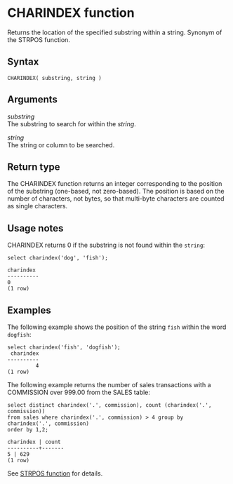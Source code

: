 # CHARINDEX function<a name="r_CHARINDEX"></a>

Returns the location of the specified substring within a string\. Synonym of the STRPOS function\.

## Syntax<a name="r_CHARINDEX-synopsis"></a>

```
CHARINDEX( substring, string )
```

## Arguments<a name="charindex-arguments"></a>

 *substring*   
The substring to search for within the *string*\.

 *string*   
The string or column to be searched\.

## Return type<a name="charindex-return-type"></a>

The CHARINDEX function returns an integer corresponding to the position of the substring \(one\-based, not zero\-based\)\. The position is based on the number of characters, not bytes, so that multi\-byte characters are counted as single characters\.

## Usage notes<a name="charindex-usage_notes"></a>

CHARINDEX returns 0 if the substring is not found within the `string`:

```
select charindex('dog', 'fish');

charindex
----------
0
(1 row)
```

## Examples<a name="sub-charindex-usage-notes-examples"></a>

The following example shows the position of the string `fish` within the word `dogfish`: 

```
select charindex('fish', 'dogfish');
 charindex 
---------- 
         4 
(1 row)
```

The following example returns the number of sales transactions with a COMMISSION over 999\.00 from the SALES table: 

```
select distinct charindex('.', commission), count (charindex('.', commission))
from sales where charindex('.', commission) > 4 group by charindex('.', commission)
order by 1,2;

charindex | count
----------+-------
5 |	629
(1 row)
```

See [STRPOS function](r_STRPOS.md) for details\. 